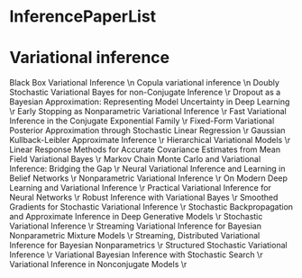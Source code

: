 # InferencePaperList

# Variational inference
Black Box Variational Inference \n
Copula variational inference \n
Doubly Stochastic Variational Bayes for non-Conjugate Inference \r
Dropout as a Bayesian Approximation: Representing Model Uncertainty in Deep Learning \r
Early Stopping as Nonparametric Variational Inference \r
Fast Variational Inference in the Conjugate Exponential Family \r
Fixed-Form Variational Posterior Approximation through Stochastic Linear Regression \r
Gaussian Kullback-Leibler Approximate Inference \r
Hierarchical Variational Models \r
Linear Response Methods for Accurate Covariance Estimates from Mean Field Variational Bayes \r
Markov Chain Monte Carlo and Variational Inference: Bridging the Gap \r
Neural Variational Inference and Learning in Belief Networks \r
Nonparametric Variational Inference \r
On Modern Deep Learning and Variational Inference \r
Practical Variational Inference for Neural Networks \r
Robust Inference with Variational Bayes \r
Smoothed Gradients for Stochastic Variational Inference \r
Stochastic Backpropagation and Approximate Inference in Deep Generative Models \r
Stochastic Variational Inference \r 
Streaming Variational Inference for Bayesian Nonparametric Mixture Models \r
Streaming, Distributed Variational Inference for Bayesian Nonparametrics \r
Structured Stochastic Variational Inference \r
Variational Bayesian Inference with Stochastic Search \r
Variational Inference in Nonconjugate Models \r
